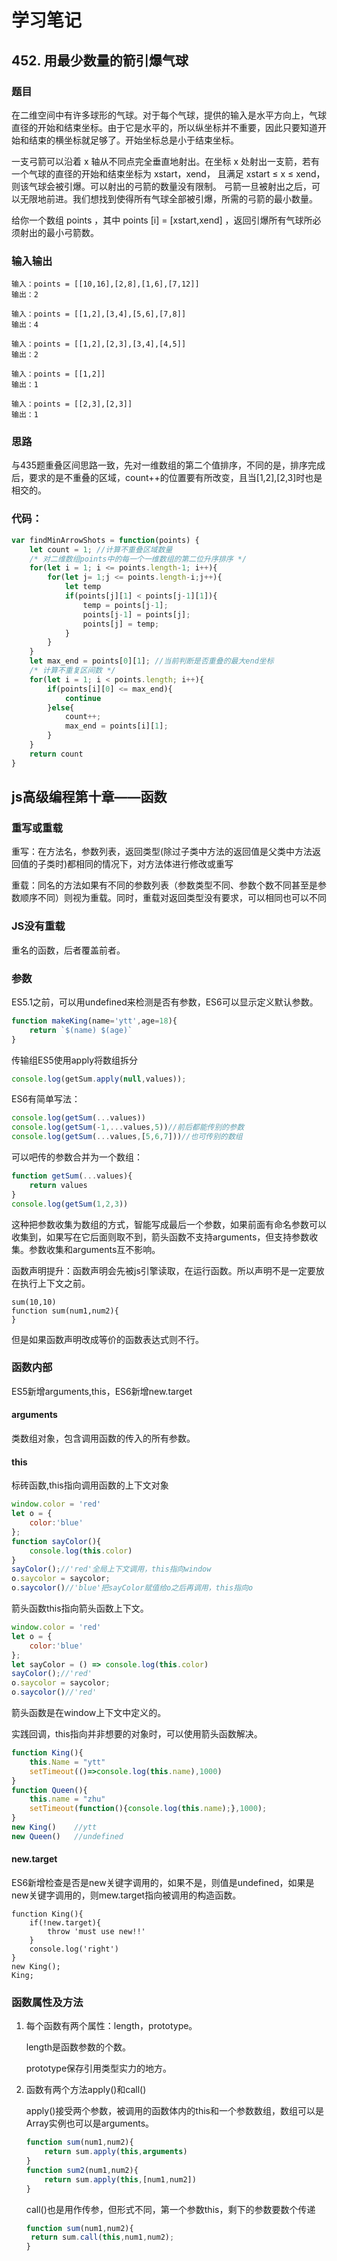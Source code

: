 # 学习笔记

## 452. 用最少数量的箭引爆气球

### 题目

在二维空间中有许多球形的气球。对于每个气球，提供的输入是水平方向上，气球直径的开始和结束坐标。由于它是水平的，所以纵坐标并不重要，因此只要知道开始和结束的横坐标就足够了。开始坐标总是小于结束坐标。

一支弓箭可以沿着 x 轴从不同点完全垂直地射出。在坐标 x 处射出一支箭，若有一个气球的直径的开始和结束坐标为 xstart，xend， 且满足  xstart ≤ x ≤ xend，则该气球会被引爆。可以射出的弓箭的数量没有限制。 弓箭一旦被射出之后，可以无限地前进。我们想找到使得所有气球全部被引爆，所需的弓箭的最小数量。

给你一个数组 points ，其中 points [i] = [xstart,xend] ，返回引爆所有气球所必须射出的最小弓箭数。

### 输入输出

```
输入：points = [[10,16],[2,8],[1,6],[7,12]]
输出：2
```

```
输入：points = [[1,2],[3,4],[5,6],[7,8]]
输出：4
```

```
输入：points = [[1,2],[2,3],[3,4],[4,5]]
输出：2
```

```
输入：points = [[1,2]]
输出：1
```

```
输入：points = [[2,3],[2,3]]
输出：1
```

### 思路

与435题重叠区间思路一致，先对一维数组的第二个值排序，不同的是，排序完成后，要求的是不重叠的区域，count++的位置要有所改变，且当[1,2],[2,3]时也是相交的。

### 代码：

```js
var findMinArrowShots = function(points) {
    let count = 1; //计算不重叠区域数量
    /* 对二维数组points中的每一个一维数组的第二位升序排序 */
	for(let i = 1; i <= points.length-1; i++){
	    for(let j= 1;j <= points.length-i;j++){
	        let temp
			if(points[j][1] < points[j-1][1]){
				temp = points[j-1];
				points[j-1] = points[j];
				points[j] = temp;
			}
		}
	}
	let max_end = points[0][1];	//当前判断是否重叠的最大end坐标
    /* 计算不重复区间数 */
	for(let i = 1; i < points.length; i++){
	    if(points[i][0] <= max_end){
		    continue
	    }else{
		    count++;
		    max_end = points[i][1];
	    }
    }
	return count
}
```

## js高级编程第十章——函数

### 重写或重载

重写：在方法名，参数列表，返回类型(除过子类中方法的返回值是父类中方法返回值的子类时)都相同的情况下，对方法体进行修改或重写

重载：同名的方法如果有不同的参数列表（参数类型不同、参数个数不同甚至是参数顺序不同）则视为重载。同时，重载对返回类型没有要求，可以相同也可以不同

### JS没有重载

重名的函数，后者覆盖前者。

### 参数

ES5.1之前，可以用undefined来检测是否有参数，ES6可以显示定义默认参数。

```js
function makeKing(name='ytt',age=18){
    return `$(name) $(age)`
}
```

传输组ES5使用apply将数组拆分

```js
console.log(getSum.apply(null,values));
```

ES6有简单写法：

```js
console.log(getSum(...values))
console.log(getSum(-1,...values,5))//前后都能传别的参数
console.log(getSum(...values,[5,6,7]))//也可传别的数组
```

 可以吧传的参数合并为一个数组：

```js
function getSum(...values){
	return values
}
console.log(getSum(1,2,3))
```

这种把参数收集为数组的方式，智能写成最后一个参数，如果前面有命名参数可以收集到，如果写在它后面则取不到，箭头函数不支持arguments，但支持参数收集。参数收集和arguments互不影响。

函数声明提升：函数声明会先被js引擎读取，在运行函数。所以声明不是一定要放在执行上下文之前。

```
sum(10,10)
function sum(num1,num2){
}
```

但是如果函数声明改成等价的函数表达式则不行。

### 函数内部

ES5新增arguments,this，ES6新增new.target

#### arguments

类数组对象，包含调用函数的传入的所有参数。

#### this

标砖函数,this指向调用函数的上下文对象

```js
window.color = 'red'
let o = {
	color:'blue'
};
function sayColor(){
	console.log(this.color)
}
sayColor();//'red'全局上下文调用，this指向window
o.saycolor = saycolor;
o.saycolor()//'blue'把sayColor赋值给o之后再调用，this指向o
```

箭头函数this指向箭头函数上下文。

```js
window.color = 'red'
let o = {
	color:'blue'
};
let sayColor = () => console.log(this.color)
sayColor();//'red'
o.saycolor = saycolor;
o.saycolor()//'red'
```

箭头函数是在window上下文中定义的。

实践回调，this指向并非想要的对象时，可以使用箭头函数解决。

```js
function King(){
	this.Name = "ytt"
	setTimeout(()=>console.log(this.name),1000)
}
function Queen(){
	this.name = "zhu"
	setTimeout(function(){console.log(this.name);},1000);
}
new King()    //ytt
new Queen()	  //undefined
```

#### new.target

ES6新增检查是否是new关键字调用的，如果不是，则值是undefined，如果是new关键字调用的，则mew.target指向被调用的构造函数。

```
function King(){
	if(!new.target){
		throw 'must use new!!'
	}
	console.log('right')
}
new King();
King;
```

### 函数属性及方法

1. 每个函数有两个属性：length，prototype。

   length是函数参数的个数。

   prototype保存引用类型实力的地方。

2. 函数有两个方法apply()和call()

   apply()接受两个参数，被调用的函数体内的this和一个参数数组，数组可以是Array实例也可以是arguments。

   ```js
   function sum(num1,num2){
       return sum.apply(this,arguments)
   }
   function sum2(num1,num2){
       return sum.apply(this,[num1,num2])
   }
   ```

   call()也是用作传参，但形式不同，第一个参数this，剩下的参数要数个传递

   ```js
   function sum(num1,num2){
   	return sum.call(this,num1,num2);
   }
   ```

